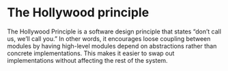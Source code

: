 # The Hollywood principle

The Hollywood Principle is a software design principle that states “don’t call us, we’ll call you.” In other words, 
it encourages loose coupling between modules by having high-level modules depend on abstractions rather than concrete implementations. 
This makes it easier to swap out implementations without affecting the rest of the system.
